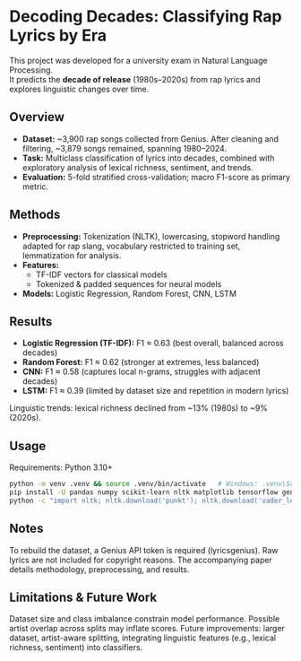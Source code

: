 # Decoding Decades: Classifying Rap Lyrics by Era

This project was developed for a university exam in Natural Language Processing.  
It predicts the **decade of release** (1980s–2020s) from rap lyrics and explores linguistic changes over time.

## Overview
- **Dataset:** ~3,900 rap songs collected from Genius. After cleaning and filtering, ~3,879 songs remained, spanning 1980–2024.
- **Task:** Multiclass classification of lyrics into decades, combined with exploratory analysis of lexical richness, sentiment, and trends.
- **Evaluation:** 5-fold stratified cross-validation; macro F1-score as primary metric.

## Methods
- **Preprocessing:** Tokenization (NLTK), lowercasing, stopword handling adapted for rap slang, vocabulary restricted to training set, lemmatization for analysis.
- **Features:**  
  - TF-IDF vectors for classical models  
  - Tokenized & padded sequences for neural models
- **Models:** Logistic Regression, Random Forest, CNN, LSTM

## Results
- **Logistic Regression (TF-IDF):** F1 ≈ 0.63 (best overall, balanced across decades)  
- **Random Forest:** F1 ≈ 0.62 (stronger at extremes, less balanced)  
- **CNN:** F1 ≈ 0.58 (captures local n-grams, struggles with adjacent decades)  
- **LSTM:** F1 ≈ 0.39 (limited by dataset size and repetition in modern lyrics)  

Linguistic trends: lexical richness declined from ~13% (1980s) to ~9% (2020s).

## Usage
Requirements: Python 3.10+

```bash
python -m venv .venv && source .venv/bin/activate   # Windows: .venv\Scripts\activate
pip install -U pandas numpy scikit-learn nltk matplotlib tensorflow gensim lyricsgenius rapidfuzz
python -c "import nltk; nltk.download('punkt'); nltk.download('vader_lexicon')"
```

## Notes
To rebuild the dataset, a Genius API token is required (lyricsgenius).
Raw lyrics are not included for copyright reasons.
The accompanying paper details methodology, preprocessing, and results.


## Limitations & Future Work
Dataset size and class imbalance constrain model performance.
Possible artist overlap across splits may inflate scores.
Future improvements: larger dataset, artist-aware splitting, integrating linguistic features (e.g., lexical richness, sentiment) into classifiers.
